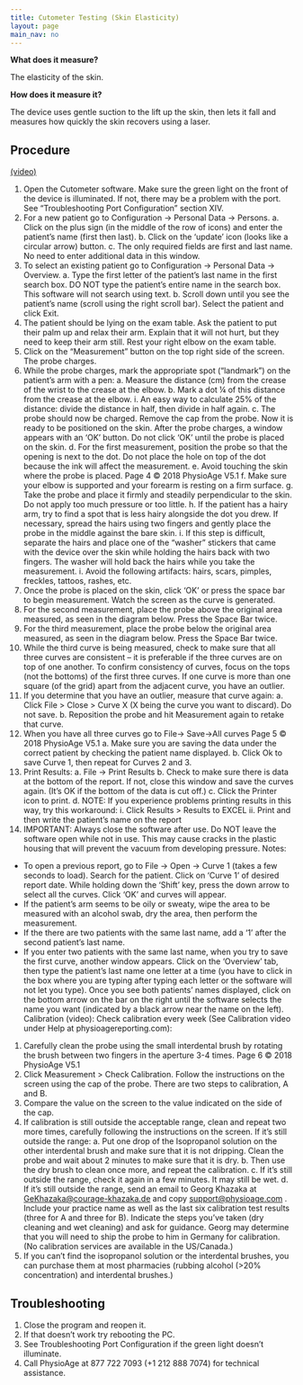 ```yaml
---
title: Cutometer Testing (Skin Elasticity)
layout: page
main_nav: no
---
```


**What does it measure?**

The elasticity of the skin.

**How does it measure it?**

The device uses gentle suction to the lift up the skin, then lets it fall and measures how quickly the skin recovers using a laser.

Procedure
---------

[(video)](https://youtu.be/q4h6uL9YoE8)

1. Open the Cutometer software. Make sure the green light on the front of the
device is illuminated. If not, there may be a problem with the port. See
“Troubleshooting Port Configuration” section XIV.
2. For a new patient go to Configuration → Personal Data → Persons.
a. Click on the plus sign (in the middle of the row of icons) and enter the
patient’s name (first then last).
b. Click on the ‘update’ icon (looks like a circular arrow) button.
c. The only required fields are first and last name. No need to enter
additional data in this window.
3. To select an existing patient go to Configuration → Personal Data → Overview.
a. Type the first letter of the patient’s last name in the first search box. DO
NOT type the patient’s entire name in the search box. This software will
not search using text.
b. Scroll down until you see the patient’s name (scroll using the right scroll
bar). Select the patient and click Exit.
4. The patient should be lying on the exam table. Ask the patient to put their palm up and relax their arm. Explain that it will not hurt, but they need to keep their arm still. Rest your right elbow on the exam table.
5. Click on the “Measurement” button on the top right side of the screen. The
probe charges.
6. While the probe charges, mark the appropriate spot (“landmark”) on the
patient’s arm with a pen:
a. Measure the distance (cm) from the crease of the wrist to the crease at
the elbow.
b. Mark a dot ¼ of this distance from the crease at the elbow.
i. An easy way to calculate 25% of the distance: divide the distance
in half, then divide in half again.
c. The probe should now be charged. Remove the cap from the probe.
Now it is ready to be positioned on the skin. After the probe charges, a
window appears with an ‘OK’ button. Do not click ‘OK’ until the probe is
placed on the skin.
d. For the first measurement, position the probe so that the opening is next
to the dot. Do not place the hole on top of the dot because the ink will
affect the measurement.
e. Avoid touching the skin where the probe is placed.
Page 4 © 2018 PhysioAge V5.1
f. Make sure your elbow is supported and your forearm is resting on a firm
surface.
g. Take the probe and place it firmly and steadily perpendicular to the skin.
Do not apply too much pressure or too little.
h. If the patient has a hairy arm, try to find a spot that is less hairy alongside the dot you drew. If necessary, spread the hairs using two fingers and
gently place the probe in the middle against the bare skin.
i. If this step is difficult, separate the hairs and place one of the
“washer” stickers that came with the device over the skin while
holding the hairs back with two fingers. The washer will hold back
the hairs while you take the measurement.
i. Avoid the following artifacts: hairs, scars, pimples, freckles, tattoos,
rashes, etc.
7. Once the probe is placed on the skin, click ‘OK’ or press the space bar to begin measurement. Watch the screen as the curve is generated.
8. For the second measurement, place the probe above the original area measured,
as seen in the diagram below. Press the Space Bar twice.
9. For the third measurement, place the probe below the original area measured,
as seen in the diagram below. Press the Space Bar twice.
10. While the third curve is being measured, check to make sure that all three curves are consistent – it is preferable if the three curves are on top of one another. To confirm consistency of curves, focus on the tops (not the bottoms) of the first three curves. If one curve is more than one square (of the grid) apart from the adjacent curve, you have an outlier.
11. If you determine that you have an outlier, measure that curve again:
a. Click File > Close > Curve X (X being the curve you want to discard). Do
not save.
b. Reposition the probe and hit Measurement again to retake that curve.
12. When you have all three curves go to File-> Save->All curves
Page 5 © 2018 PhysioAge V5.1
a. Make sure you are saving the data under the correct patient by checking
the patient name displayed.
b. Click Ok to save Curve 1, then repeat for Curves 2 and 3.
13. Print Results:
a. File → Print Results
b. Check to make sure there is data at the bottom of the report. If not, close
this window and save the curves again. (It’s OK if the bottom of the data
is cut off.)
c. Click the Printer icon to print.
d. NOTE: If you experience problems printing results in this way, try this
workaround:
i. Click Results > Results to EXCEL
ii. Print and then write the patient’s name on the report
14. IMPORTANT: Always close the software after use. Do NOT leave the software
open while not in use. This may cause cracks in the plastic housing that will
prevent the vacuum from developing pressure.
Notes:
- To open a previous report, go to File → Open → Curve 1 (takes a few seconds to
load). Search for the patient. Click on ‘Curve 1’ of desired report date. While
holding down the ‘Shift’ key, press the down arrow to select all the curves. Click
‘OK’ and curves will appear.
- If the patient’s arm seems to be oily or sweaty, wipe the area to be measured
with an alcohol swab, dry the area, then perform the measurement.
- If the there are two patients with the same last name, add a ‘1’ after the second
patient’s last name.
- If you enter two patients with the same last name, when you try to save the first
curve, another window appears. Click on the ‘Overview’ tab, then type the
patient’s last name one letter at a time (you have to click in the box where you
are typing after typing each letter or the software will not let you type). Once
you see both patients’ names displayed, click on the bottom arrow on the bar on
the right until the software selects the name you want (indicated by a black
arrow near the name on the left).
Calibration (video):
Check calibration every week (See Calibration video under Help at
physioagereporting.com):
1. Carefully clean the probe using the small interdental brush by rotating the brush
between two fingers in the aperture 3-4 times.
Page 6 © 2018 PhysioAge V5.1
2. Click Measurement > Check Calibration. Follow the instructions on the screen
using the cap of the probe. There are two steps to calibration, A and B.
3. Compare the value on the screen to the value indicated on the side of the cap.
4. If calibration is still outside the acceptable range, clean and repeat two more
times, carefully following the instructions on the screen. If it’s still outside the
range:
a. Put one drop of the Isopropanol solution on the other interdental brush
and make sure that it is not dripping. Clean the probe and wait about 2
minutes to make sure that it is dry.
b. Then use the dry brush to clean once more, and repeat the calibration.
c. If it’s still outside the range, check it again in a few minutes. It may still
be wet.
d. If it’s still outside the range, send an email to Georg Khazaka at
GeKhazaka@courage-khazaka.de and copy support@physioage.com .
Include your practice name as well as the last six calibration test results
(three for A and three for B). Indicate the steps you’ve taken (dry
cleaning and wet cleaning) and ask for guidance. Georg may determine
that you will need to ship the probe to him in Germany for calibration.
(No calibration services are available in the US/Canada.)
5. If you can’t find the isopropanol solution or the interdental brushes, you can
purchase them at most pharmacies (rubbing alcohol (>20% concentration) and
interdental brushes.)

Troubleshooting
---------------

1. Close the program and reopen it.
2. If that doesn’t work try rebooting the PC.
3. See Troubleshooting Port Configuration if the green light doesn’t illuminate.
4. Call PhysioAge at 877 722 7093 (+1 212 888 7074) for technical assistance.


